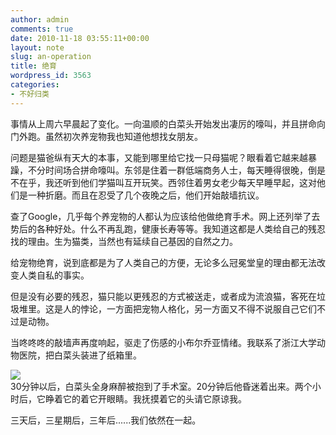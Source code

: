```yaml
---
author: admin
comments: true
date: 2010-11-18 03:55:11+00:00
layout: note
slug: an-operation
title: 绝育
wordpress_id: 3563
categories:
- 不好归类
---
```


事情从上周六早晨起了变化。一向温顺的白菜头开始发出凄厉的嚎叫，并且拼命向门外跑。虽然初次养宠物我也知道他想找女朋友。

问题是猫爸纵有天大的本事，又能到哪里给它找一只母猫呢？眼看着它越来越暴躁，不分时间场合拼命嚎叫。东邻是住着一群低端商务人士，每天睡得很晚，倒是不在乎，我还听到他们学猫叫互开玩笑。西邻住着男女老少每天早睡早起，这对他们是一种折磨。而且在忍受了几个夜晚之后，他们开始敲墙抗议。

查了Google，几乎每个养宠物的人都认为应该给他做绝育手术。网上还列举了去势后的各种好处。什么不再乱跑，健康长寿等等。我知道这都是人类给自己的残忍找的理由。生为猫类，当然也有延续自己基因的自然之力。

给宠物绝育，说到底都是为了人类自己的方便，无论多么冠冕堂皇的理由都无法改变人类自私的事实。

但是没有必要的残忍，猫只能以更残忍的方式被送走，或者成为流浪猫，客死在垃圾堆里。这是人的悖论，一方面把宠物人格化，另一方面又不得不说服自己它们不过是动物。

当咚咚咚的敲墙声再度响起，驱走了伤感的小布尔乔亚情绪。我联系了浙江大学动物医院，把白菜头装进了纸箱里。
  
  
[![](http://farm5.static.flickr.com/4153/5186430216_8ab864d92b_m.jpg)](http://www.flickr.com/photos/42121485@N00/5186430216/)  
30分钟以后，白菜头全身麻醉被抱到了手术室。20分钟后他昏迷着出来。两个小时后，它睁着它的着它开眼睛。我抚摸着它的头请它原谅我。

三天后，三星期后，三年后......我们依然在一起。  

